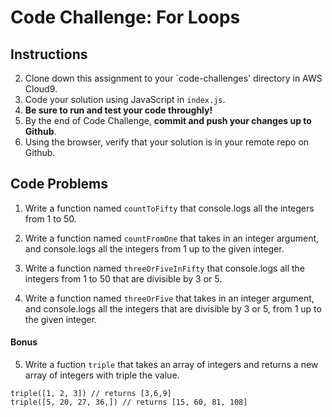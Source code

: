 # Code Challenge: For Loops

## Instructions

2. Clone down this assignment to your `code-challenges' directory in AWS Cloud9.  
3. Code your solution using JavaScript in `index.js`. 
4. **Be sure to run and test your code throughly!**
5. By the end of Code Challenge, **commit and push your changes up to Github**.
6. Using the browser, verify that your solution is in your remote repo on Github.

## Code Problems

1. Write a function named `countToFifty` that console.logs all the integers from 1 to 50. 

2. Write a function named `countFromOne` that takes in an integer argument, and console.logs all the integers from 1 up to the given integer. 

3. Write a function named `threeOrFiveInFifty` that console.logs all the integers from 1 to 50 that are divisible by 3 or 5.

4. Write a function named `threeOrFive` that takes in an integer argument, and console.logs all the integers that are divisible by 3 or 5, from 1 up to the given integer. 

#### Bonus

5. Write a fuction `triple` that takes an array of integers and returns a new array of integers with triple the value.
```
triple([1, 2, 3]) // returns [3,6,9]
triple([5, 20, 27, 36,]) // returns [15, 60, 81, 108]
```

